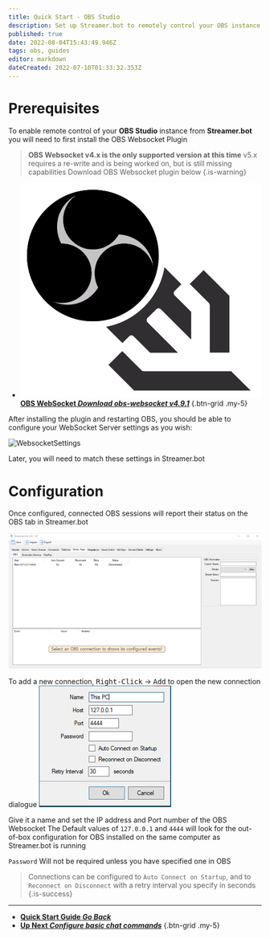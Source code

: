 ```yaml
---
title: Quick Start - OBS Studio
description: Set up Streamer.bot to remotely control your OBS instance
published: true
date: 2022-08-04T15:43:49.946Z
tags: obs, guides
editor: markdown
dateCreated: 2022-07-10T01:33:32.353Z
---
```


# Prerequisites
To enable remote control of your **OBS Studio** instance from **Streamer.bot** you will need to first install the OBS Websocket Plugin
> **OBS Websocket v4.x is the only supported version at this time**
> v5.x requires a re-write and is being worked on, but is still missing capabilities
> Download OBS Websocket plugin below [](https://obsproject.com/forum/resources/obs-websocket-remote-control-obs-studio-from-websockets.466/)
{.is-warning}

- [<img src="/logos/obs-websocket.png"/>**OBS WebSocket *Download obs-websocket v4.9.1***](https://github.com/obsproject/obs-websocket/releases/tag/4.9.1)
{.btn-grid .my-5}

After installing the plugin and restarting OBS, you should be able to configure your WebSocket Server settings as you wish:

![WebsocketSettings](https://lh3.googleusercontent.com/-VCh9WVIx1ZI/YPtSPtSppaI/AAAAAAAAEA4/OK-jMEvnI3YAXDRBpLPhO8lG1V6jimZOwCLcBGAsYHQ/image.png)

Later, you will need to match these settings in Streamer.bot


# Configuration

Once configured, connected OBS sessions will report their status on the OBS tab in Streamer.bot

![obs_event_01_.png](/quick-start/obs_event_01_.png)

To add a new connection, <kbd>Right-Click</kbd> -> <kbd>Add</kbd> to open the new connection dialogue
![New Connection](/119574587-9adb7e80-bdad-11eb-82c1-ec9ed668a40d.png)

Give it a name and set the IP address and Port number of the OBS Websocket
The Default values of `127.0.0.1` and `4444` will look for the out-of-box configuration for OBS installed on the same computer as Streamer.bot is running

`Password` Will not be required unless you have specified one in OBS

> Connections can be configured to `Auto Connect on Startup`, and to `Reconnect on Disconnect` with a retry interval you specify in seconds
{.is-success}

---

- [<i class="mdi mdi-chevron-left"></i> **Quick Start Guide *Go Back***](/en/Quick-Start)
- [<i class="mdi mdi-chat"></i> **Up Next *Configure basic chat commands***](/en/Quick-Start/Commands)
{.btn-grid .my-5}